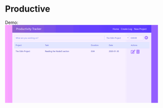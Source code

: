 # Productive

Demo: </br>
![Alt Text](https://github.com/harmya/Productive/blob/master/productive.gif)

